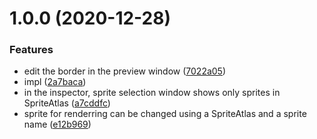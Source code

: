# 1.0.0 (2020-12-28)


### Features

* edit the border in the preview window ([7022a05](https://github.com/mob-sakai/AtlasImage/commit/7022a05674a957a58c9348aecd04537bb4bead55))
* impl ([2a7baca](https://github.com/mob-sakai/AtlasImage/commit/2a7baca8ab88ad3a05796aaa1a705dcf2231267a))
* in the inspector, sprite selection window shows only sprites in SpriteAtlas ([a7cddfc](https://github.com/mob-sakai/AtlasImage/commit/a7cddfc3fad432008df3532b9959fee84e3b20e8))
* sprite for renderring can be changed using a SpriteAtlas and a sprite name ([e12b969](https://github.com/mob-sakai/AtlasImage/commit/e12b969466f0d5265afc62500dc5e40280185b14))
